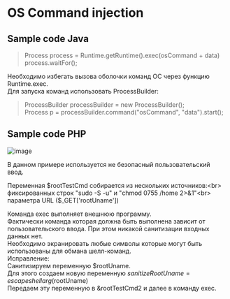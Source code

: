 # OS Command injection
## Sample code Java

><p>Process process = Runtime.getRuntime().exec(osCommand + data)
><br> process.waitFor();</p>

Необходимо избегать вызова оболочки команд ОС через функцию Runtime.exec. <br>
Для запуска команд использовать ProcessBuilder:<br>

><p>ProcessBuilder processBuilder = new ProcessBuilder();<br>
>Process p = processBuilder.command("osCommand", "data").start();</p>


## Sample code PHP

![image](https://user-images.githubusercontent.com/61540481/194315960-dc5af6cb-1041-4969-8193-d74ff152412a.png)
</p>
<p>В данном примере используется не безопасный пользовательский ввод.

Переменная $rootTestCmd собирается из нескольких источников:<br> 
фиксированных строк "sudo -S -u"  и "chmod 0755 /home 2>&1"<br>
параметра URL ($_GET['rootUname'])<br>

Команда exec выполняет внешнюю программу.<br>
Фактически команда которая должна быть выполнена зависит от пользовательского ввода. При этом никакой санитизации входных данных нет.<br>
Необходимо экранировать любые символы которые могут быть использованы для обмана шелл-команд.<br>
Исправление:<br>
Санитизируем переменную $rootUname.<br>
Для этого создаем новую переменную $sanitizeRootUname = escapeshellarg($rootUname)<br>
Передаем эту переменную в &rootTestCmd2 и далее в команду exec.</p>





